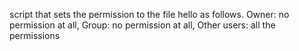 script that sets the permission to the file hello as follows. Owner: no permission at all, Group: no permission at all, Other users: all the permissions
